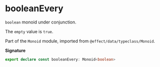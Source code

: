 # booleanEvery

`boolean` monoid under conjunction.

The `empty` value is `true`.

Part of the `Monoid` module, imported from `@effect/data/typeclass/Monoid`.

**Signature**

```ts
export declare const booleanEvery: Monoid<boolean>
```
